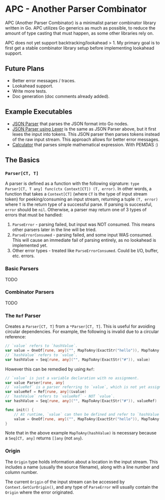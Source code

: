 # APC - Another Parser Combinator

APC (Another Parser Combinator) is a minimalist parser combinator library written in Go. APC utilizes Go generics as much as possible, to reduce the amount of type casting that must happen, as some other libraries rely on.

APC does not yet support backtracking/lookahead > 1. My primary goal is to first get a stable combinator library setup before implementing lookahead support.

## Future Plans

- Better error messages / traces.
- Lookahead support.
- Write more tests.
- Doc generation (doc comments already added).

## Example Executables

- [JSON Parser](examples/json/main.go) that parses the JSON format into Go nodes.
- [JSON Parser using Lexer](examples/json_using_lexer/main.go) is the same as JSON Parser above, but it first lexes the input into tokens. This JSON parser then parses tokens instead of the raw input stream. This approach allows for better error messages.
- [Calculator](examples/calculator/main.go) that parses simple mathematical expression. With PEMDAS :)

## The Basics

### `Parser[CT, T]`

A parser is defined as a function with the following signature: `type Parser[CT, T any] func(ctx Context[CT]) (T, error)`. In other words, a function that takes a `Context[CT]` (where `CT` is the type of input stream token) for peeking/consuming an input stream, returning a tuple `(T, error)` where `T` is the return type of a successful parse. If parsing is successful, `error` should be `nil`. Otherwise, a parser may return one of 3 types of errors that must be handled:

1. `ParseError` - parsing failed, but input was NOT consumed. This means other parsers later in the line will be tried.
2. `ParseErrorConsumed` - parsing failed, and some input WAS consumed. This will cause an immediate fail of parsing entirely, as no lookahead is implemented yet.
3. Other error types - treated like `ParseErrorConsumed`. Could be I/O, buffer, etc. errors.

### Basic Parsers

TODO

### Combinator Parsers

TODO

### The `Ref` Parser

Creates a `Parser[CT, T]` from a `*Parser[CT, T]`. This is useful for avoiding circular dependencies. For example, the following is invalid due to a circular reference:

```go
// `value` refers to `hashValue`.
var value = OneOf[rune, any]("", MapToAny(ExactStr("hello")), MapToAny(hashValue))
// `hashValue` refers to `value`.
var hashValue = Seq[rune, any]("", MapToAny(ExactStr("#")), value)
```

However this can be remedied by using `Ref`:

```go
// `value` is just a variable declaration with no assignment.
var value Parser[rune, any]
// `valueRef` is a parser referring to `value`, which is not yet assigned.
var valueRef = Ref[rune, any](&value)
// `hashValue` refers to `valueRef` - NOT `value`.
var hashValue = Seq[rune, any]("", MapToAny(ExactStr("#")), valueRef)

func init() {
    // At runtime, `value` can then be defined and refer to `hashValue`:
    value = OneOf[rune, any]("", MapToAny(ExactStr("hello")), MapToAny(hashValue))
}
```

Note that in the above example `MapToAny(hashValue)` is necessary because a `Seq[CT, any]` returns `[]any` (not `any`).

### Origin

The `Origin` type holds information about a location in the input stream. This includes a name (usually the source filename), along with a line number and column number.

The current `Origin` of the input stream can be accessed by `Context.GetCurOrigin()`, and any type of `ParseError` will usually contain the `Origin` where the error originated.
